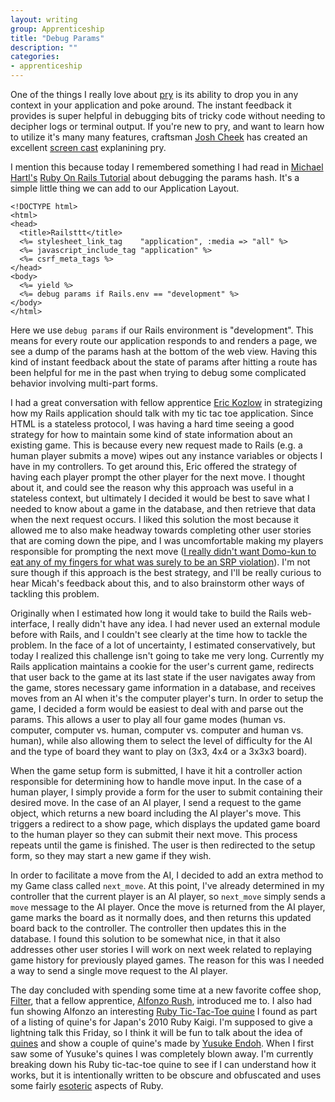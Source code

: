 ```yaml
---
layout: writing
group: Apprenticeship
title: "Debug Params"
description: ""
categories:
- apprenticeship
---
```


One of the things I really love about [pry](https://github.com/pry/pry) is its ability to drop you in any context in your application and poke around. The instant feedback it provides is super helpful in debugging bits of tricky code without needing to decipher logs or terminal output. If you're new to pry, and want to learn how to utilize it's many many features, craftsman [Josh Cheek](http://www.8thlight.com/our-team/josh-cheek) has created an excellent [screen cast](https://vimeo.com/26391171) explanining pry.

I mention this because today I remembered something I had read in [Michael Hartl's](http://www.michaelhartl.com/) [Ruby On Rails Tutorial](http://ruby.railstutorial.org/) about debugging the params hash. It's a simple little thing we can add to our Application Layout.

    <!DOCTYPE html>
    <html>
    <head>
      <title>Railsttt</title>
      <%= stylesheet_link_tag    "application", :media => "all" %>
      <%= javascript_include_tag "application" %>
      <%= csrf_meta_tags %>
    </head>
    <body>
      <%= yield %>
      <%= debug params if Rails.env == "development" %>
    </body>
    </html>

Here we use `debug params` if our Rails environment is "development". This means for every route our application responds to and renders a page, we see a dump of the params hash at the bottom of the web view. Having this kind of instant feedback about the state of params after hitting a route has been helpful for me in the past when trying to debug some complicated behavior involving multi-part forms.

I had a great conversation with fellow apprentice [Eric Kozlow](http://ekosz.github.com/) in strategizing how my Rails application should talk with my tic tac toe application. Since HTML is a stateless protocol, I was having a hard time seeing a good strategy for how to maintain some kind of state information about an existing game. This is because every new request made to Rails (e.g. a human player submits a move) wipes out any instance variables or objects I have in my controllers. To get around this, Eric offered the strategy of having each player prompt the other player for the next move. I thought about it, and could see the reason why this approach was useful in a stateless context, but ultimately I decided it would be best to save what I needed to know about a game in the database, and then retrieve that data when the next request occurs. I liked this solution the most because it allowed me to also make headway towards completing other user stories that are coming down the pipe, and I was uncomfortable making my players responsible for prompting the next move ([I really didn't want Domo-kun to eat any of my fingers for what was surely to be an SRP violation](http://selfless-singleton.rickwinfrey.com/2012/12/03/building-solid-foundations-of-oop/)). I'm not sure though if this approach is the best strategy, and I'll be really curious to hear Micah's feedback about this, and to also brainstorm other ways of tackling this problem.

Originally when I estimated how long it would take to build the Rails web-interface, I really didn't have any idea. I had never used an external module before with Rails, and I couldn't see clearly at the time how to tackle the problem. In the face of a lot of uncertainty, I estimated conservatively, but today I realized this challenge isn't going to take me very long. Currently my Rails application maintains a cookie for the user's current game, redirects that user back to the game at its last state if the user navigates away from the game, stores necessary game information in a database, and receives moves from an AI when it's the computer player's turn. In order to setup the game, I decided a form would be easiest to deal with and parse out the params. This allows a user to play all four game modes (human vs. computer, computer vs. human, computer vs. computer and human vs. human), while also allowing them to select the level of difficulty for the AI and the type of board they want to play on (3x3, 4x4 or a 3x3x3 board).

When the game setup form is submitted, I have it hit a controller action responsible for determining how to handle move input. In the case of a human player, I simply provide a form for the user to submit containing their desired move. In the case of an AI player, I send a request to the game object, which returns a new board including the AI player's move. This triggers a redirect to a show page, which displays the updated game board to the human player so they can submit their next move. This process repeats until the game is finished. The user is then redirected to the setup form, so they may start a new game if they wish.

In order to facilitate a move from the AI, I decided to add an extra method to my Game class called `next_move`. At this point, I've already determined in my controller that the current player is an AI player, so `next_move` simply sends a `move` message to the AI player. Once the move is returned from the AI player, game marks the board as it normally does, and then returns this updated board back to the controller. The controller then updates this in the database. I found this solution to be somewhat nice, in that it also addresses other user stories I will work on next week related to replaying game history for previously played games. The reason for this was I needed a way to send a single move request to the AI player.

The day concluded with spending some time at a new favorite coffee shop, [Filter](http://www.yelp.com/biz/filter-chicago), that a fellow apprentice, [Alfonzo Rush](http://thefonso.tumblr.com/), introduced me to. I also had fun showing Alfonzo an interesting [Ruby Tic-Tac-Toe quine](http://dame.dyndns.org/misc/rubykaigi2010/) I found as part of a listing of quine's for Japan's 2010 Ruby Kaigi. I'm supposed to give a lightning talk this Friday, so I think it will be fun to talk about the idea of [quines](http://www.nyx.net/~gthompso/quine.htm) and show a couple of quine's made by [Yusuke Endoh](http://mamememo.blogspot.com/). When I first saw some of Yusuke's quines I was completely blown away. I'm currently breaking down his Ruby tic-tac-toe quine to see if I can understand how it works, but it is intentionally written to be obscure and obfuscated and uses some fairly [esoteric](http://www.amazon.co.jp/Ruby%E3%81%A7%E4%BD%9C%E3%82%8B%E5%A5%87%E5%A6%99%E3%81%AA%E3%83%97%E3%83%AD%E3%82%B0%E3%83%A9%E3%83%9F%E3%83%B3%E3%82%B0%E8%A8%80%E8%AA%9E-~Esoteric-Language~-%E5%8E%9F-%E6%82%A0/dp/4839927847) aspects of Ruby.
